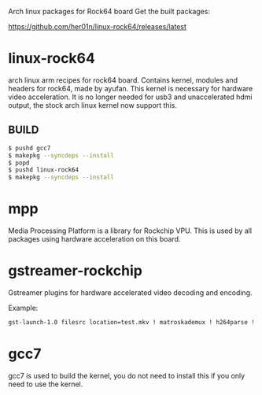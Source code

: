 Arch linux packages for Rock64 board
Get the built packages:

https://github.com/her01n/linux-rock64/releases/latest

# linux-rock64
arch linux arm recipes for rock64 board. 
Contains kernel, modules and headers for rock64, made by ayufan. This kernel is necessary for 
hardware video acceleration. It is no longer needed for usb3 and unaccelerated hdmi output,
the stock arch linux kernel now support this.

## BUILD
```bash
$ pushd gcc7
$ makepkg --syncdeps --install
$ popd
$ pushd linux-rock64
$ makepkg --syncdeps --install
```

# mpp
Media Processing Platform is a library for Rockchip VPU. This is used by all packages using 
hardware acceleration on this board.

# gstreamer-rockchip
Gstreamer plugins for hardware accelerated video decoding and encoding.

Example:
```bash
gst-launch-1.0 filesrc location=test.mkv ! matroskademux ! h264parse ! mppvideodec ! kmssink
```

# gcc7
gcc7 is used to build the kernel, you do not need to install this if you only need to use the kernel.


